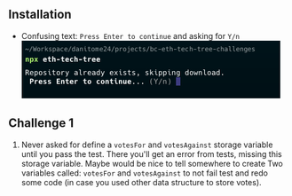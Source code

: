 ## Installation

* Confusing text: `Press Enter to continue` and asking for `Y/n`![alt text](images/image.png)

## Challenge 1

1.  Never asked for define a `votesFor` and `votesAgainst` storage variable until you pass the test. There you'll get an error from tests, missing this storage variable.
Maybe would be nice to tell somewhere to create Two variables called: `votesFor` and `votesAgainst` to not fail test and redo some code (in case you used other data structure to store votes).

